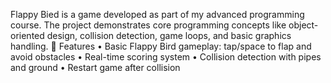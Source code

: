 Flappy Bied is a game developed as part of my advanced programming course. The project demonstrates core programming concepts like object-oriented design, collision detection, game loops, and basic graphics handling.
🚀 Features
	•	Basic Flappy Bird gameplay: tap/space to flap and avoid obstacles
	•	Real-time scoring system
	•	Collision detection with pipes and ground
	•	Restart game after collision

 
